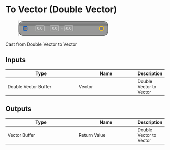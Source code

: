# To Vector (Double Vector)

<div align="left" data-full-width="false">

<figure><img src="To_Vector_(Double_Vector).png" alt=""><figcaption></figcaption></figure>

</div>

Cast from Double Vector to Vector

## Inputs

<table>
<thead><tr><th width="250">Type</th><th width="200">Name</th><th>Description</th></tr></thead>
<tbody>
<tr><td>Double Vector Buffer</td><td>Vector</td><td>Double Vector to Vector</td></tr>
</tbody>
</table>

## Outputs

<table>
<thead><tr><th width="250">Type</th><th width="200">Name</th><th>Description</th></tr></thead>
<tbody>
<tr><td>Vector Buffer</td><td>Return Value</td><td>Double Vector to Vector</td></tr>
</tbody>
</table>
